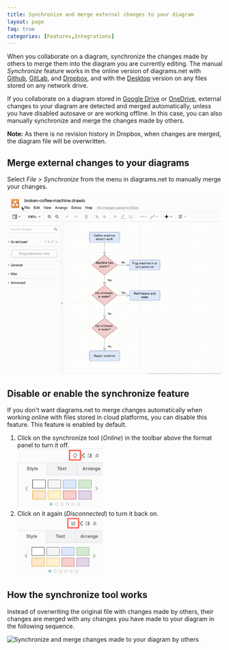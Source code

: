 ```yaml
---
title: Synchronize and merge external changes to your diagram
layout: page
faq: true
categories: [Features,Integrations]
---
```


When you collaborate on a diagram, synchronize the changes made by others to merge them into the diagram you are currently editing. The manual _Synchronize_ feature works in the online version of diagrams.net with [Github](https://app.diagrams.net/?mode=github), [GitLab](https://app.diagrams.net/?mode=gitlab), and [Dropbox](https://app.diagrams.net/?mode=dropbox), and with the [Desktop](https://get.diagrams.net/) version on any files stored on any network drive.

If you collaborate on a diagram stored in [Google Drive](https://app.diagrams.net/?mode=google) or [OneDrive](https://app.diagrams.net/?mode=onedrive), external changes to your diagram are detected and merged automatically, unless you have disabled autosave or are working offline. In this case, you can also manually synchronize and merge the changes made by others.

**Note:** As there is no revision history in Dropbox, when changes are merged, the diagram file will be overwritten.

## Merge external changes to your diagrams

Select _File > Synchronize_ from the menu in diagrams.net to manually merge your changes.

<img src="/assets/img/blog/synchronize.gif" style="width=100%;max-width:500px;height:auto;" alt="Synchronize and merge changes made to your diagram by others">

## Disable or enable the synchronize feature

If you don't want diagrams.net to merge changes automatically when working online with files stored in cloud platforms, you can disable this feature. This feature is enabled by default.

1. Click on the synchronize tool (_Online_) in the toolbar above the format panel to turn it off.
<br /><img src="/assets/img/blog/synchronize-enabled.png" style="width=100%;max-width:200px;height:auto;" alt="Click on the synchronize tool (Online) to disable it">
2. Click on it again (_Disconnected_) to turn it back on.
<br /><img src="/assets/img/blog/synchronize-disabled.png" style="width=100%;max-width:200px;height:auto;" alt="Click on the synchronize tool (Disconnected) to re-enable it">

## How the synchronize tool works

Instead of overwriting the original file with changes made by others, their changes are merged with any changes you have made to your diagram in the following sequence.

<img src="/assets/img/blog/synchronize-sequence.png" style="width=100%;max-width:500px;height:auto;" alt="Synchronize and merge changes made to your diagram by others">
